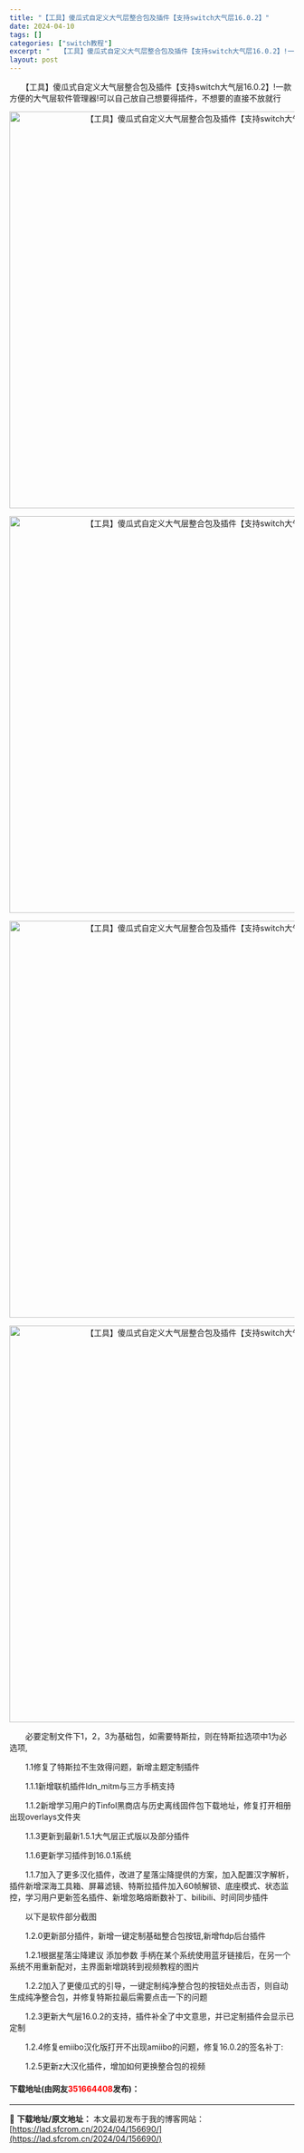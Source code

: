 ```yaml
---
title: "【工具】傻瓜式自定义大气层整合包及插件【支持switch大气层16.0.2】"
date: 2024-04-10
tags: []
categories: ["switch教程"]
excerpt: "　　【工具】傻瓜式自定义大气层整合包及插件【支持switch大气层16.0.2】!一款方便的大气层软件管理器!可以自己放自己想要得插件，不想要的直接不放就行 　　必要定制文件下1，2，3为基础包，如需要特斯拉，则在特斯拉选项中1为必选项,&nbsp; 　　1.1修复了特斯拉不生效得问题，新增主题定制&hellip;"
layout: post
---
```


 <p>　　【工具】傻瓜式自定义大气层整合包及插件【支持switch大气层16.0.2】!一款方便的大气层软件管理器!可以自己放自己想要得插件，不想要的直接不放就行</p> <div> <p align="center"><img align="" border="0" src="https://lad.sfcrom.cn/wp-content/uploads/2024/04/20240410_661631d85d5f0.webp" width="700" alt="【工具】傻瓜式自定义大气层整合包及插件【支持switch大气层16.0.2】" /></p> <p align="center"><img align="" border="0" src="https://lad.sfcrom.cn/wp-content/uploads/2024/04/20240410_661631d8c9c1a.webp" width="700" alt="【工具】傻瓜式自定义大气层整合包及插件【支持switch大气层16.0.2】" /></p> <p align="center"><img align="" border="0" src="https://lad.sfcrom.cn/wp-content/uploads/2024/04/20240410_661631d92f1dd.webp" width="700" alt="【工具】傻瓜式自定义大气层整合包及插件【支持switch大气层16.0.2】" /></p> <p align="center"><img align="" border="0" src="https://lad.sfcrom.cn/wp-content/uploads/2024/04/20240410_661631d999eb0.webp" width="700" alt="【工具】傻瓜式自定义大气层整合包及插件【支持switch大气层16.0.2】" /></p></div> <p>　　必要定制文件下1，2，3为基础包，如需要特斯拉，则在特斯拉选项中1为必选项,&nbsp;</p> <p>　　1.1修复了特斯拉不生效得问题，新增主题定制插件</p> <p>　　1.1.1新增联机插件ldn_mitm与三方手柄支持</p> <p>　　1.1.2新增学习用户的Tinfol黑商店与历史离线固件包下载地址，修复打开相册出现overlays文件夹</p> <p>　　1.1.3更新到最新1.5.1大气层正式版以及部分插件</p> <p>　　1.1.6更新学习插件到16.0.1系统</p> <p>　　1.1.7加入了更多汉化插件，改进了星落尘降提供的方案，加入配置汉字解析，插件新增深海工具箱、屏幕滤镜、特斯拉插件加入60帧解锁、底座模式、状态监控，学习用户更新签名插件、新增忽略熔断数补丁、bilibili、时间同步插件</p> <p>　　以下是软件部分截图</p> <p>　　1.2.0更新部分插件，新增一键定制基础整合包按钮,新增ftdp后台插件</p> <p>　　1.2.1根据星落尘降建议 添加参数 手柄在某个系统使用蓝牙链接后，在另一个系统不用重新配对，主界面新增跳转到视频教程的图片</p> <p>　　1.2.2加入了更傻瓜式的引导，一键定制纯净整合包的按钮处点击否，则自动生成纯净整合包，并修复特斯拉最后需要点击一下的问题</p> <p>　　1.2.3更新大气层16.0.2的支持，插件补全了中文意思，并已定制插件会显示已定制</p> <p>　　1.2.4修复emiibo汉化版打开不出现amiibo的问题，修复16.0.2的签名补丁:</p> <p>　　1.2.5更新z大汉化插件，增加如何更换整合包的视频</p> <p><h4>下载地址(由网友<font color="red">351664408</font>发布)：</h4></p> 

---
📖 **下载地址/原文地址：** 本文最初发布于我的博客网站：[https://lad.sfcrom.cn/2024/04/156690/](https://lad.sfcrom.cn/2024/04/156690/)
